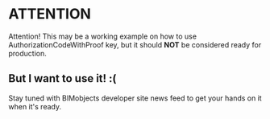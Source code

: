 # ATTENTION
Attention! This may be a working example on how to use AuthorizationCodeWithProof key, but it should **NOT** be considered ready for production.

## But I want to use it! :(

Stay tuned with BIMobjects developer site news feed to get your hands on it when it's ready.
